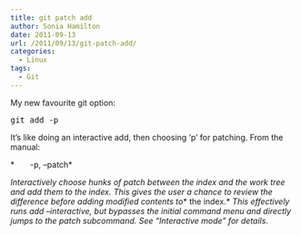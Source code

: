 ```yaml
---
title: git patch add
author: Sonia Hamilton
date: 2011-09-13
url: /2011/09/13/git-patch-add/
categories:
  - Linux
tags:
  - Git
---
```

My new favourite git option:

<!--more-->

<pre>git add -p</pre>

It&#8217;s like doing an interactive add, then choosing &#8216;p&#8217; for patching. From the manual:

*       -p, &#8211;patch*

*Interactively choose hunks of patch between the index and the work tree and add them to the index. This gives the user a chance to review the difference before adding modified contents to** the index.* *This effectively runs add &#8211;interactive, but bypasses the initial command menu and directly jumps to the patch subcommand. See “Interactive mode” for details.*
